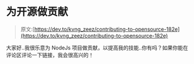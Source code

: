 # 为开源做贡献

> 原文:[https://dev.to/kvng_zeez/contributing-to-opensource-182e](https://dev.to/kvng_zeez/contributing-to-opensource-182e)

大家好..我很乐意为 NodeJs 项目做贡献，以提高我的技能..你有吗？如果你能在评论区评论一下链接，我会很高兴的！